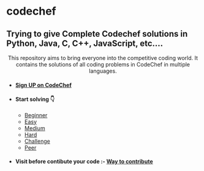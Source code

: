 # codechef

## Trying to give Complete Codechef solutions in Python, Java, C, C++, JavaScript, etc....

 


<p style="text-align: center;">This repository aims to bring everyone into the competitive coding world. It contains the solutions of all coding problems in CodeChef in multiple languages.<p>

<!-- - ### [Sign UP on CodeChef]() -->


- #### [Sign UP on CodeChef]()
- #### **Start solving** 👇



    - [Beginner](https://www.codechef.com/problems/school/)
    - [Easy](https://www.codechef.com/problems/easy/)
    - [Medium](https://www.codechef.com/problems/medium/)
    - [Hard](https://www.codechef.com/problems/hard/)
    - [Challenge](https://www.codechef.com/problems/challenge/)
    - [Peer](https://www.codechef.com/problems/extcontest/)

- #### Visit before contibute your code :- [Way to contribute](https://github.com/annshiv/codechef/blob/master/CONTRIBUTING.MD) 

 
